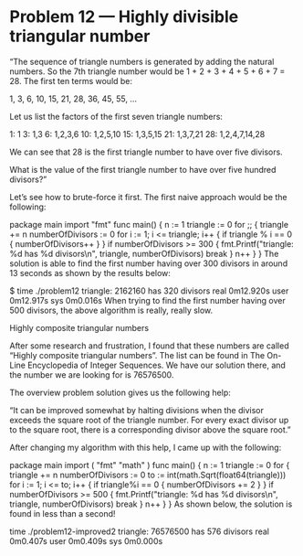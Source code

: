 # Problem 12 — Highly divisible triangular number
“The sequence of triangle numbers is generated by adding the natural numbers. So the 7th triangle number would be 1 + 2 + 3 + 4 + 5 + 6 + 7 = 28. The first ten terms would be:

1, 3, 6, 10, 15, 21, 28, 36, 45, 55, …

Let us list the factors of the first seven triangle numbers:

1: 1
3: 1,3
6: 1,2,3,6
10: 1,2,5,10
15: 1,3,5,15
21: 1,3,7,21
28: 1,2,4,7,14,28

We can see that 28 is the first triangle number to have over five divisors.

What is the value of the first triangle number to have over five hundred divisors?”

Let’s see how to brute-force it first. The first naive approach would be the following:

package main
import "fmt"
func main() {
n := 1
triangle := 0
for ;; {
triangle += n
numberOfDivisors := 0
for i := 1; i <= triangle; i++ {
if triangle % i == 0 {
numberOfDivisors++
}
}
if numberOfDivisors >= 300 {
fmt.Printf("triangle: %d has %d divisors\n", triangle, numberOfDivisors)
break
}
n++
}
}
The solution is able to find the first number having over 300 divisors in around 13 seconds as shown by the results below:

$ time ./problem12
triangle: 2162160 has 320 divisors
real    0m12.920s
user    0m12.917s
sys 0m0.016s
When trying to find the first number having over 500 divisors, the above algorithm is really, really slow.

Highly composite triangular numbers

After some research and frustration, I found that these numbers are called “Highly composite triangular numbers”. The list can be found in The On-Line Encyclopedia of Integer Sequences. We have our solution there, and the number we are looking for is 76576500.

The overview problem solution gives us the following help:

“It can be improved somewhat by halting divisions when the divisor exceeds the square root of the triangle number. For every exact divisor up to the square root, there is a corresponding divisor above the square root.”

After changing my algorithm with this help, I came up with the following:

package main
import (
"fmt"
"math"
)
func main() {
n := 1
triangle := 0
for {
triangle += n
numberOfDivisors := 0
to := int(math.Sqrt(float64(triangle)))
for i := 1; i <= to; i++ {
if triangle%i == 0 {
numberOfDivisors += 2
}
}
if numberOfDivisors >= 500 {
fmt.Printf("triangle: %d has %d divisors\n", triangle, numberOfDivisors)
break
}
n++
}
}
As shown below, the solution is found in less than a second!

time ./problem12-improved2
triangle: 76576500 has 576 divisors
real    0m0.407s
user    0m0.409s
sys 0m0.000s
